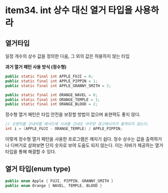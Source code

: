 # item34. int 상수 대신 열거 타입을 사용하라
## 열거타입
일정 개수의 상수 값을 정의한 다음, 그 외의 값은 허용하지 않는 타입  

**과거 열거 패턴 사용 방식 (정수형)**
``` java
public static final int APPLE_FUJI = 0;
public static final int APPLE_PIPPIN = 1;
public static final int APPLE_GRANNY_SMITH = 2;

public static final int ORANGE_NAVEL = 0;
public static final int ORANGE_TEMPLE = 1;
public static final int ORANGE_BLOOD = 2;
```
정수형 열거 패턴은 타입 안전을 보장할 방법이 없으며 표현력도 좋지 않다. 
``` java
// 오렌지를 건내야할 메서드에 사과를 건내도 아무런 경고메시지가 출력되지 않는다.
int i = (APPLE_FUJI - ORANGE_TEMPLE) / APPLE_PIPPIN;
```
이렇게 정수형 열거 패턴을 사용한 프로그램은 깨지기 쉽다. 정수 상수는 값을 출력하거나 디버거로 살펴보면 단지 숫자로 보여 도움도 되지 않는다.
이는 자바가 제공하는 열거타입을 통해 해결할 수 있다.

## 열거 타입(enum type)
```java
public enum Apple { FUJI, PIPPIN, GRANNY_SMITH }
public enum Orange { NAVEL, TEMPLE, BLOOD }
```